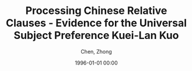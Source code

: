 ---
layout: post
title: Processing Chinese Relative Clauses  - Evidence for the Universal Subject Preference Kuei-Lan Kuo

date: 1996-01-01 00:00
author: Chen, Zhong
year: 2010
---